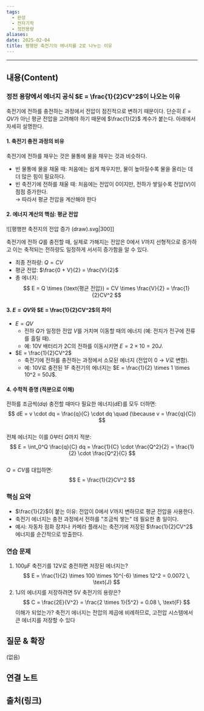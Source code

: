 ```yaml
---
tags:
  - 완성
  - 전자기학
  - 정전용량
aliases: 
date: 2025-02-04
title: 평행판 축전기의 에너지를 2로 나누는 이유
---
```


---

## 내용(Content)

### 정전 용량에서 에너지 공식 $E = \frac{1}{2}CV^2$이 나오는 이유

축전기에 전하를 충전하는 과정에서 전압이 점진적으로 변하기 때문이다. 단순히 $E = QV$가 아닌 평균 전압을 고려해야 하기 때문에 $\frac{1}{2}$ 계수가 붙는다. 아래에서 자세히 설명한다.

#### 1. 축전기 충전 과정의 비유
축전기에 전하를 채우는 것은 물통에 물을 채우는 것과 비슷하다.  
- 빈 물통에 물을 채울 때: 처음에는 쉽게 채우지만, 물이 높아질수록 물을 올리는 데 더 많은 힘이 필요하다.  
- 빈 축전기에 전하를 채울 때: 처음에는 전압이 0이지만, 전하가 쌓일수록 전압(V)이 점점 증가한다.  
  → 따라서 평균 전압을 계산해야 한다

#### 2. 에너지 계산의 핵심: 평균 전압

![[평행판 축전지의 전압 증가 (draw).svg|300]]

축전기에 전하 $Q$를 충전할 때, 실제로 가해지는 전압은 0에서 $V$까지 선형적으로 증가하고 이는 축적되는 전하량도 일정하게 서서히 증가함을 알 수 있다.
- 최종 전하량: $Q = CV$  
- 평균 전압: $\frac{0 + V}{2} = \frac{V}{2}$  
- 총 에너지:  
  $$
  E = Q \times (\text{평균 전압}) = CV \times \frac{V}{2} = \frac{1}{2}CV^2
  $$
#### 3. $E = QV$와 $E = \frac{1}{2}CV^2$의 차이
- $E = QV$  
  - 전하 $Q$가 일정한 전압 $V$를 거치며 이동할 때의 에너지 (예: 전지가 전구에 전류를 흘릴 때).  
  - 예: 10V 배터리가 2C의 전하를 이동시키면 $E = 2 \times 10 = 20J$.  
- $E = \frac{1}{2}CV^2$  
  - 축전기에 전하를 충전하는 과정에서 소모된 에너지 (전압이 0 → $V$로 변함).  
  - 예: 10V로 충전된 1F 축전기의 에너지는 $E = \frac{1}{2} \times 1 \times 10^2 = 50J$.

#### 4. 수학적 증명 (적분으로 이해)
전하를 조금씩($dq$) 충전할 때마다 필요한 에너지($dE$)를 모두 더하면:  
$$
dE = v \cdot dq = \frac{q}{C} \cdot dq \quad (\because v = \frac{q}{C})
$$  
전체 에너지는 이를 0부터 $Q$까지 적분:  
$$
E = \int_0^Q \frac{q}{C} dq = \frac{1}{C} \cdot \frac{Q^2}{2} = \frac{1}{2} \cdot \frac{Q^2}{C}
$$  
$Q = CV$를 대입하면:  
$$
E = \frac{1}{2}CV^2
$$

### 핵심 요약
- $\frac{1}{2}$이 붙는 이유: 전압이 0에서 $V$까지 변하므로 평균 전압을 사용한다.  
- 축전기 에너지는 충전 과정에서 전하를 "조금씩 쌓는" 데 필요한 총 일이다.  
- 예시: 자동차 점화 장치나 카메라 플래시는 축전기에 저장된 $\frac{1}{2}CV^2$ 에너지를 순간적으로 방출한다.

### 연습 문제
1. 100μF 축전기를 12V로 충전하면 저장된 에너지는?  
   $$
   E = \frac{1}{2} \times 100 \times 10^{-6} \times 12^2 = 0.0072 \, \text{J}
   $$  
2. 1J의 에너지를 저장하려면 5V 축전기의 용량은?  
   $$
   C = \frac{2E}{V^2} = \frac{2 \times 1}{5^2} = 0.08 \, \text{F}
   $$
이해가 되었는가? 축전기 에너지는 전압의 제곱에 비례하므로, 고전압 시스템에서 큰 에너지를 저장할 수 있다

## 질문 & 확장

(없음)

## 연결 노트

## 출처(링크)





